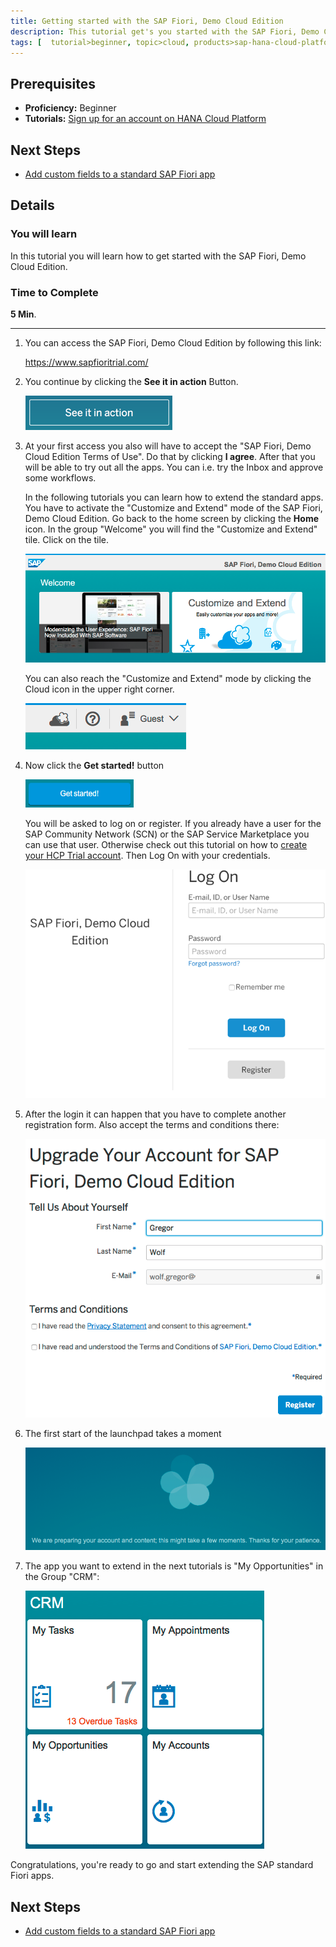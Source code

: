 ```yaml
---
title: Getting started with the SAP Fiori, Demo Cloud Edition
description: This tutorial get's you started with the SAP Fiori, Demo Cloud Edition
tags: [  tutorial>beginner, topic>cloud, products>sap-hana-cloud-platform ]
---
```

## Prerequisites  
 - **Proficiency:** Beginner
 - **Tutorials:** [Sign up for an account on HANA Cloud Platform](http://www.sap.com/developer/tutorials/hcp-create-trial-account.html)

## Next Steps
 - [Add custom fields to a standard SAP Fiori app](http://www.sap.com/developer/tutorials/hcp-fiori-cloud-edition-add-fields.html)

## Details
### You will learn  
In this tutorial you will learn how to get started with the SAP Fiori, Demo Cloud Edition. 

### Time to Complete
**5 Min**.

---

1. You can access the SAP Fiori, Demo Cloud Edition by following this link:

    <https://www.sapfioritrial.com/>
    
2. You continue by clicking the **See it in action** Button.

    ![See it in action](0.png)

3. At your first access you also will have to accept the "SAP Fiori, Demo Cloud Edition Terms of Use". Do that by clicking **I agree**. After that you will be able to try out all the apps. You can i.e. try the Inbox and approve some workflows.

    In the following tutorials you can learn how to extend the standard apps. You have to activate the "Customize and Extend" mode of the SAP Fiori, Demo Cloud Edition. Go back to the home screen by clicking the **Home** icon. In the group "Welcome" you will find the "Customize and Extend" tile. Click on the tile.
    
    ![SAP Fiori, Demo Cloud Edition - Welcome screen](1.png)
    
    You can also reach the "Customize and Extend" mode by clicking the Cloud icon in the upper right corner.

    ![Get started!](7.png)

4. Now click the **Get started!** button
    
    ![Get started!](2.png)
    
    You will be asked to log on or register. If you already have a user for the SAP Community Network (SCN) or the SAP Service Marketplace you can use that user. Otherwise check out this tutorial on how to [create your HCP Trial account](http://www.sap.com/developer/tutorials/hcp-create-trial-account.html). Then Log On with your credentials.
    
    ![Log On screen](3.png)

5. After the login it can happen that you have to complete another registration form. Also accept the terms and conditions there:
    
    ![registration form](4.png)

6. The first start of the launchpad takes a moment
    
    ![launchpad start](5.png)

7. The app you want to extend in the next tutorials is "My Opportunities" in the Group "CRM":
    
    ![Fiori launchpad group CRM](6.png)
	
Congratulations, you're ready to go and start extending the SAP standard Fiori apps.

## Next Steps
 - [Add custom fields to a standard SAP Fiori app](http://www.sap.com/developer/tutorials/hcp-fiori-cloud-edition-add-fields.html)

